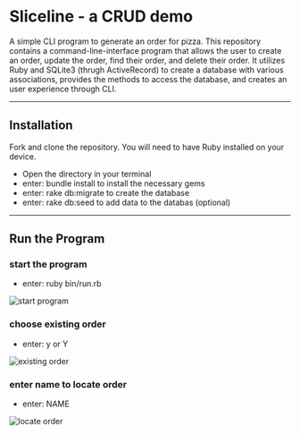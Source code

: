 Sliceline - a CRUD demo
========================

A simple CLI program to generate an order for pizza. This repository contains a command-line-interface program that allows the user to create an order, update the order, find their order, and delete their order. It utilizes Ruby and SQLite3 (thrugh ActiveRecord) to create a database with various associations, provides the methods to access the database, and creates an user experience through CLI.

---

## Installation

Fork and clone the repository. You will need to have Ruby installed on your device.

- Open the directory in your terminal
- enter: bundle install to install the necessary gems
- enter: rake db:migrate to create the database
- enter: rake db:seed to add data to the databas (optional)

---

## Run the Program

### start the program

- enter: ruby bin/run.rb

![start program](https://github.com/lfriedrichs/ruby-project-guidelines-seattle-web-012720/blob/master/images/Program_start_up.png)

### choose existing order

- enter: y or Y

![existing order](https://github.com/lfriedrichs/ruby-project-guidelines-seattle-web-012720/blob/master/images/User_chooses_existing_order_asks_for_name.png)

### enter name to locate order

- enter: NAME

![locate order](https://github.com/lfriedrichs/ruby-project-guidelines-seattle-web-012720/blob/master/images/Greets_user_looks_up_and_displays_order_asks_to_modify.png)
